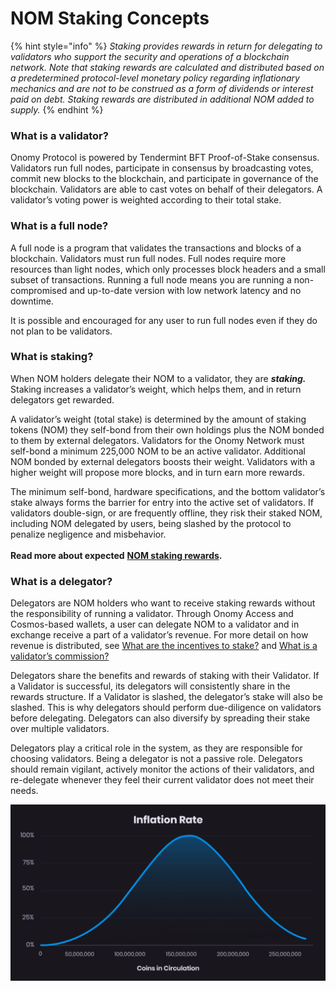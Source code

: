 # NOM Staking Concepts

{% hint style="info" %}
_Staking provides rewards in return for delegating to validators who support the security and operations of a blockchain network._ _Note that staking rewards are calculated and distributed based on a predetermined protocol-level monetary policy regarding inflationary mechanics and are not to be construed as a form of dividends or interest paid on debt. Staking rewards are distributed in additional NOM added to supply._
{% endhint %}

### What is a validator?

Onomy Protocol is powered by Tendermint BFT Proof-of-Stake consensus. Validators run full nodes, participate in consensus by broadcasting votes, commit new blocks to the blockchain, and participate in governance of the blockchain. Validators are able to cast votes on behalf of their delegators. A validator’s voting power is weighted according to their total stake.

### What is a full node?

A full node is a program that validates the transactions and blocks of a blockchain. Validators must run full nodes. Full nodes require more resources than light nodes, which only processes block headers and a small subset of transactions. Running a full node means you are running a non-compromised and up-to-date version with low network latency and no downtime.

It is possible and encouraged for any user to run full nodes even if they do not plan to be validators.

### What is staking?

When NOM holders delegate their NOM to a validator, they are _**staking.**_ Staking increases a validator’s weight, which helps them, and in return delegators get rewarded.

A validator’s weight (total stake) is determined by the amount of staking tokens (NOM) they self-bond from their own holdings plus the NOM bonded to them by external delegators. Validators for the Onomy Network must self-bond a minimum 225,000 NOM to be an active validator. Additional NOM bonded by external delegators boosts their weight. Validators with a higher weight will propose more blocks, and in turn earn more rewards.

The minimum self-bond, hardware specifications, and the bottom validator’s stake always forms the barrier for entry into the active set of validators. If validators double-sign, or are frequently offline, they risk their staked NOM, including NOM delegated by users, being slashed by the protocol to penalize negligence and misbehavior.\
\
**Read more about expected** [**NOM staking rewards**](nom-staking-rewards.md)**.**

### What is a delegator?

Delegators are NOM holders who want to receive staking rewards without the responsibility of running a validator. Through Onomy Access and Cosmos-based wallets, a user can delegate NOM to a validator and in exchange receive a part of a validator’s revenue. For more detail on how revenue is distributed, see [What are the incentives to stake?](nom-staking-rewards.md#what-are-the-incentives-to-stake) and [What is a validator’s commission?](nom-staking-rewards.md#what-is-a-validators-commission)

Delegators share the benefits and rewards of staking with their Validator. If a Validator is successful, its delegators will consistently share in the rewards structure. If a Validator is slashed, the delegator’s stake will also be slashed. This is why delegators should perform due-diligence on validators before delegating. Delegators can also diversify by spreading their stake over multiple validators.

Delegators play a critical role in the system, as they are responsible for choosing validators. Being a delegator is not a passive role. Delegators should remain vigilant, actively monitor the actions of their validators, and re-delegate whenever they feel their current validator does not meet their needs.



![](<../.gitbook/assets/Staking Curve.png>)
